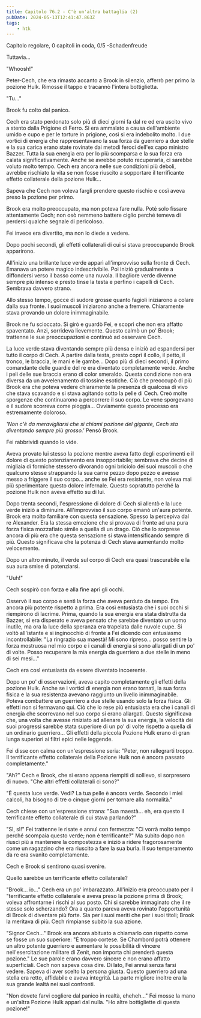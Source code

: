 ```yaml
---
title: Capitolo 76.2 - C'è un'altra battaglia (2)
pubDate: 2024-05-13T12:41:47.863Z
tags:
    - htk
---
```


Capitolo regolare,
0 capitoli in coda, 0/5
-Schadenfreude

Tuttavia...

"Whoosh!"

Peter-Cech, che era rimasto accanto a Brook in silenzio, afferrò per primo la pozione Hulk. Rimosse il tappo e tracannò l'intera bottiglietta.

"Tu..."

Brook fu colto dal panico.

Cech era stato perdonato solo più di dieci giorni fa dal re ed era uscito vivo a stento dalla Prigione di Ferro. Si era ammalato a causa dell'ambiente umido e cupo e per le torture in prigione, così si era indebolito molto.
I due vortici di energia che rappresentavano la sua forza da guerriero a due stelle e la sua carica erano state rovinate dai metodi feroci dell'ex capo ministro Bazzer. Tutta la sua energia era per lo più scomparsa e la sua forza era calata significativamente. Anche se avrebbe potuto recuperarla, ci sarebbe voluto molto tempo.
Cech era ancora nelle sue condizioni più deboli, avrebbe rischiato la vita se non fosse riuscito a sopportare il terrificante effetto collaterale della pozione Hulk...

Sapeva che Cech non voleva fargli prendere questo rischio e così aveva preso la pozione per primo.

Brook era molto preoccupato, ma non poteva fare nulla. Poté solo fissare attentamente Cech; non osò nemmeno battere ciglio perché temeva di perdersi qualche segnale di pericoloso.

Fei invece era divertito, ma non lo diede a vedere.

Dopo pochi secondi, gli effetti collaterali di cui si stava preoccupando Brook apparirono.

All'inizio una brillante luce verde apparì all'improvviso sulla fronte di Cech. Emanava un potere magico indescrivibile. Poi iniziò gradualmente a diffondersi verso il basso come una nuvola. Il bagliore verde divenne sempre più intenso e presto tinse la testa e perfino i capelli di Cech. Sembrava davvero strano.

Allo stesso tempo, gocce di sudore grosse quanto fagioli iniziarono a colare dalla sua fronte. I suoi muscoli iniziarono anche a fremere. Chiaramente stava provando un dolore inimmaginabile.

Brook ne fu scioccato. Si girò e guardò Fei, e scoprì che non era affatto spaventato. Anzi, sorrideva lievemente. Questo calmò un po' Brook; trattenne le sue preoccupazioni e continuò ad osservare Cech.

La luce verde stava diventando sempre più densa e iniziò ad espandersi per tutto il corpo di Cech. A partire dalla testa, presto coprì il collo, il petto, il tronco, le braccia, le mani e le gambe... Dopo più di dieci secondi, il primo comandante delle guardie del re era diventato completamente verde. Anche i peli delle sue braccia erano di color smeraldo. Questa condizione non era diversa da un avvelenamento di tossine esotiche. Ciò che preoccupò di più Brook era che poteva vedere chiaramente la presenza di qualcosa di vivo che stava scavando e si stava agitando sotto la pelle di Cech. Creò molte sporgenze che continuarono a percorrere il suo corpo. Le vene sporgevano e il sudore scorreva come pioggia... Ovviamente questo processo era estremamente doloroso.

<em>'Non c'è da meravigliarsi che si chiami pozione del gigante, Cech sta diventando sempre più grosso.'</em> Pensò Brook.

Fei rabbrividì quando lo vide.

Aveva provato lui stesso la pozione mentre aveva fatto degli esperimenti e il dolore di questo potenziamento era insopportabile; sembrava che decine di migliaia di formiche stessero divorando ogni briciolo dei suoi muscoli o che qualcuno stesse strappando la sua carne pezzo dopo pezzo e avesse messo a friggere il suo corpo... anche se Fei era resistente, non voleva mai più sperimentare questo dolore infernale. Questo sopratutto perché la pozione Hulk non aveva effetto su di lui.

Dopo trenta secondi, l'espressione di dolore di Cech si allentò e la luce verde iniziò a diminuire. All'improvviso il suo corpo emanò un'aura potente. Brook era molto familiare con questa sensazione. Spesso la percepiva dal re Alexander. Era la stessa emozione che si provava di fronte ad una pura forza fisica mozzafiato simile a quella di un drago. Ciò che lo sorprese ancora di più era che questa sensazione si stava intensificando sempre di più. Questo significava che la potenza di Cech stava aumentando molto velocemente.

Dopo un altro minuto, il verde sul corpo di Cech era quasi trascurabile e la sua aura smise di potenziarsi.

"Uuh!"

Cech sospirò con forza e alla fine aprì gli occhi.

Osservò il suo corpo e sentì la forza che aveva perduto da tempo. Era ancora più potente rispetto a prima. Era così entusiasta che i suoi occhi si riempirono di lacrime. Prima, quando la sua energia era stata distrutta da Bazzer, si era disperato e aveva pensato che sarebbe diventato un uomo inutile, ma ora la luce della speranza era trapelata dalle nuvole cupe. Si voltò all'istante e si inginocchiò di fronte a Fei dicendo con entusiasmo incontrollabile: "La ringrazio sua maestà! Mi sono ripreso... posso sentire la forza mostruosa nel mio corpo e i canali di energia si sono allargati di un po' di volte. Posso recuperare la mia energia da guerriero a due stelle in meno di sei mesi..."

Cech era così entusiasta da essere diventato incoerente.

Dopo un po' di osservazioni, aveva capito completamente gli effetti della pozione Hulk. Anche se i vortici di energia non erano tornati, la sua forza fisica e la sua resistenza avevano raggiunto un livello inimmaginabile. Poteva combattere un guerriero a due stelle usando solo la forza fisica.
Gli effetti non si fermavano qui. Ciò che lo rese più entusiasta era che i canali di energia che scorrevano nel suo corpo si erano allargati. Questo significava che, una volta che avesse riniziato ad allenare la sua energia, la velocità dei suoi progressi sarebbe stata superiore di un po' di volte rispetto a quella di un ordinario guerriero... Gli effetti della piccola Pozione Hulk erano di gran lunga superiori ai filtri epici nelle leggende.

Fei disse con calma con un'espressione seria: "Peter, non rallegrarti troppo. Il terrificante effetto collaterale della Pozione Hulk non è ancora passato completamente."

"Ah?" Cech e Brook, che si erano appena riempiti di sollievo, si sorpresero di nuovo. "Che altri effetti collaterali ci sono?"

"È questa luce verde. Vedi? La tua pelle è ancora verde. Secondo i miei calcoli, ha bisogno di tre o cinque giorni per tornare alla normalità."

Cech chiese con un'espressione strana: "Sua maestà... eh, era questo il terrificante effetto collaterale di cui stava parlando?"

"Sì, sì!" Fei trattenne le risate e annuì con fermezza: "Ci vorrà molto tempo perché scompaia questo verde; non è terrificante?" Ma subito dopo non riuscì più a mantenere la compostezza e iniziò a ridere fragorosamente come un ragazzino che era riuscito a fare la sua burla. Il suo temperamento da re era svanito completamente.

Cech e Brook si sentirono quasi svenire.

Quello sarebbe un terrificante effetto collaterale?

"Brook... io..." Cech era un po' imbarazzato. All'inizio era preoccupato per il "terrificante effetto collaterale e aveva preso la pozione prima di Brook; voleva affrontarne i rischi al suo posto. Chi si sarebbe immaginato che il re stesse solo scherzando? Ora a quanto pareva aveva rovinato l'opportunità di Brook di diventare più forte. Sia per i suoi meriti che per i suoi titoli; Brook la meritava di più. Cech rimpianse subito la sua azione.

"Signor Cech..." Brook era ancora abituato a chiamarlo con rispetto come se fosse un suo superiore: "È troppo cortese. Se Chambord potrà ottenere un altro potente guerriero e aumentare le possibilità di vincere nell'esercitazione militare di Zenit, non importa chi prenderà questa pozione." Le sue parole erano davvero sincere e non erano affatto superficiali. Cech non sapeva cosa dire. Di lato, Fei annuì senza farsi vedere. Sapeva di aver scelto la persona giusta. Questo guerriero ad una stella era retto, affidabile e aveva integrità. La parte migliore inoltre era la sua grande lealtà nei suoi confronti.

"Non dovete farvi cogliere dal panico in realtà, eheheh..." Fei mosse la mano e un'altra Pozione Hulk apparì dal nulla. "Ho altre bottigliette di questa pozione!"



